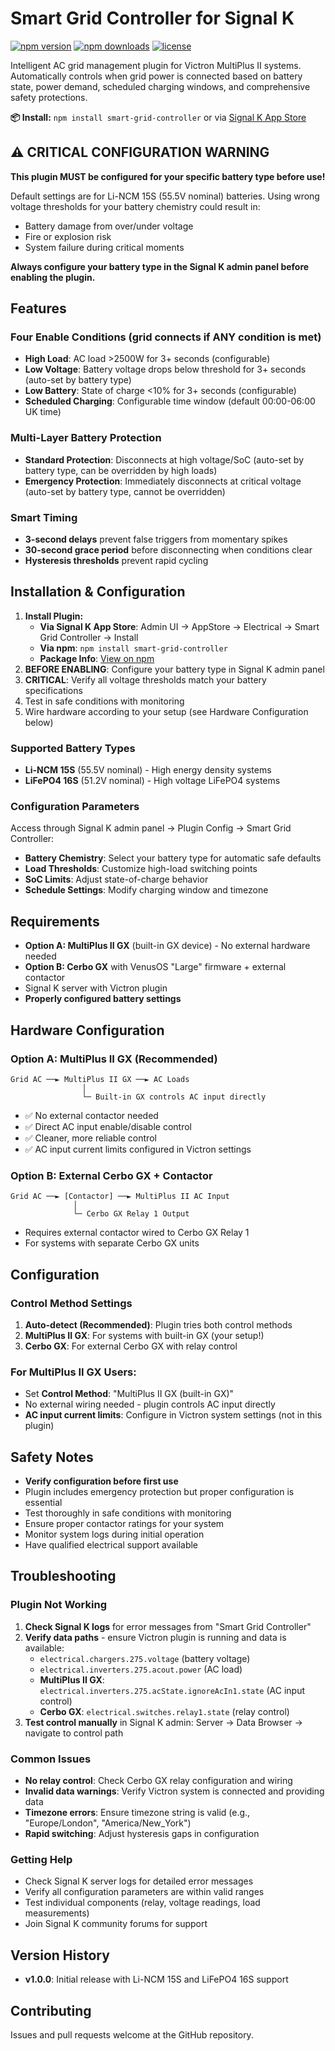 # Smart Grid Controller for Signal K

[![npm version](https://badge.fury.io/js/smart-grid-controller.svg)](https://www.npmjs.com/package/smart-grid-controller)
[![npm downloads](https://img.shields.io/npm/dw/smart-grid-controller)](https://www.npmjs.com/package/smart-grid-controller)
[![license](https://img.shields.io/npm/l/smart-grid-controller)](https://github.com/MoonBoi9001/signal-k-plugins/blob/main/LICENSE)

Intelligent AC grid management plugin for Victron MultiPlus II systems. Automatically controls when grid power is connected based on battery state, power demand, scheduled charging windows, and comprehensive safety protections.

**📦 Install:** `npm install smart-grid-controller` or via [Signal K App Store](https://www.npmjs.com/package/smart-grid-controller)

## ⚠️ CRITICAL CONFIGURATION WARNING

**This plugin MUST be configured for your specific battery type before use!** 

Default settings are for Li-NCM 15S (55.5V nominal) batteries. Using wrong voltage thresholds for your battery chemistry could result in:
- Battery damage from over/under voltage
- Fire or explosion risk
- System failure during critical moments

**Always configure your battery type in the Signal K admin panel before enabling the plugin.**

## Features

### Four Enable Conditions (grid connects if ANY condition is met)
- **High Load**: AC load >2500W for 3+ seconds (configurable)
- **Low Voltage**: Battery voltage drops below threshold for 3+ seconds (auto-set by battery type)
- **Low Battery**: State of charge <10% for 3+ seconds (configurable)
- **Scheduled Charging**: Configurable time window (default 00:00-06:00 UK time)

### Multi-Layer Battery Protection
- **Standard Protection**: Disconnects at high voltage/SoC (auto-set by battery type, can be overridden by high loads)
- **Emergency Protection**: Immediately disconnects at critical voltage (auto-set by battery type, cannot be overridden)

### Smart Timing
- **3-second delays** prevent false triggers from momentary spikes
- **30-second grace period** before disconnecting when conditions clear
- **Hysteresis thresholds** prevent rapid cycling

## Installation & Configuration

1. **Install Plugin:**
   - **Via Signal K App Store**: Admin UI → AppStore → Electrical → Smart Grid Controller → Install
   - **Via npm**: `npm install smart-grid-controller` 
   - **Package Info**: [View on npm](https://www.npmjs.com/package/smart-grid-controller)
2. **BEFORE ENABLING**: Configure your battery type in Signal K admin panel
3. **CRITICAL**: Verify all voltage thresholds match your battery specifications
4. Test in safe conditions with monitoring
5. Wire hardware according to your setup (see Hardware Configuration below)

### Supported Battery Types
- **Li-NCM 15S** (55.5V nominal) - High energy density systems
- **LiFePO4 16S** (51.2V nominal) - High voltage LiFePO4 systems

### Configuration Parameters
Access through Signal K admin panel → Plugin Config → Smart Grid Controller:
- **Battery Chemistry**: Select your battery type for automatic safe defaults
- **Load Thresholds**: Customize high-load switching points
- **SoC Limits**: Adjust state-of-charge behavior
- **Schedule Settings**: Modify charging window and timezone

## Requirements

- **Option A: MultiPlus II GX** (built-in GX device) - No external hardware needed
- **Option B: Cerbo GX** with VenusOS "Large" firmware + external contactor
- Signal K server with Victron plugin
- **Properly configured battery settings**

## Hardware Configuration

### **Option A: MultiPlus II GX (Recommended)**
```
Grid AC ──► MultiPlus II GX ──► AC Loads
                │
                └─ Built-in GX controls AC input directly
```
- ✅ No external contactor needed
- ✅ Direct AC input enable/disable control
- ✅ Cleaner, more reliable control
- ✅ AC input current limits configured in Victron settings

### **Option B: External Cerbo GX + Contactor**
```
Grid AC ──► [Contactor] ──► MultiPlus II AC Input
              │
              └─ Cerbo GX Relay 1 Output
```
- Requires external contactor wired to Cerbo GX Relay 1
- For systems with separate Cerbo GX units

## Configuration

### **Control Method Settings**
1. **Auto-detect (Recommended)**: Plugin tries both control methods
2. **MultiPlus II GX**: For systems with built-in GX (your setup!)
3. **Cerbo GX**: For external Cerbo GX with relay control

### **For MultiPlus II GX Users:**
- Set **Control Method**: "MultiPlus II GX (built-in GX)"
- No external wiring needed - plugin controls AC input directly
- **AC input current limits**: Configure in Victron system settings (not in this plugin)

## Safety Notes

- **Verify configuration before first use**
- Plugin includes emergency protection but proper configuration is essential
- Test thoroughly in safe conditions with monitoring
- Ensure proper contactor ratings for your system
- Monitor system logs during initial operation
- Have qualified electrical support available

## Troubleshooting

### Plugin Not Working
1. **Check Signal K logs** for error messages from "Smart Grid Controller"
2. **Verify data paths** - ensure Victron plugin is running and data is available:
   - `electrical.chargers.275.voltage` (battery voltage)
   - `electrical.inverters.275.acout.power` (AC load)
   - **MultiPlus II GX**: `electrical.inverters.275.acState.ignoreAcIn1.state` (AC input control)
   - **Cerbo GX**: `electrical.switches.relay1.state` (relay control)
3. **Test control manually** in Signal K admin: Server → Data Browser → navigate to control path

### Common Issues
- **No relay control**: Check Cerbo GX relay configuration and wiring
- **Invalid data warnings**: Verify Victron system is connected and providing data
- **Timezone errors**: Ensure timezone string is valid (e.g., "Europe/London", "America/New_York")
- **Rapid switching**: Adjust hysteresis gaps in configuration

### Getting Help
- Check Signal K server logs for detailed error messages
- Verify all configuration parameters are within valid ranges
- Test individual components (relay, voltage readings, load measurements)
- Join Signal K community forums for support

## Version History
- **v1.0.0**: Initial release with Li-NCM 15S and LiFePO4 16S support

## Contributing
Issues and pull requests welcome at the GitHub repository.